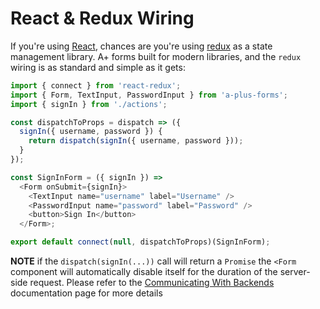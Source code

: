 # React & Redux Wiring

If you're using [React](http://reactjs.com), chances are you're using
[redux](http://redux.com) as a state management library. A+ forms built for
modern libraries, and the `redux` wiring is as standard and simple as it gets:

```js
import { connect } from 'react-redux';
import { Form, TextInput, PasswordInput } from 'a-plus-forms';
import { signIn } from './actions';

const dispatchToProps = dispatch => ({
  signIn({ username, password }) {
    return dispatch(signIn({ username, password }));
  }
});

const SignInForm = ({ signIn }) =>
  <Form onSubmit={signIn}>
    <TextInput name="username" label="Username" />
    <PasswordInput name="password" label="Password" />
    <button>Sign In</button>
  </Form>;

export default connect(null, dispatchToProps)(SignInForm);
```

__NOTE__ if the `dispatch(signIn(...))` call will return a `Promise` the
`<Form` component will automatically disable itself for the duration of the
server-side request. Please refer to the [Communicating With Backends](./requests)
documentation page for more details
